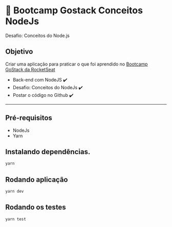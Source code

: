 # :rocket: Bootcamp Gostack Conceitos NodeJs
Desafio: Conceitos do Node.js

## Objetivo
Criar uma aplicação para praticar o que foi aprendido no [Bootcamp GoStack da RocketSeat](https://github.com/rocketseat-education/bootcamp-gostack-desafios/tree/master/desafio-conceitos-nodejs)

- Back-end com NodeJS :heavy_check_mark:
- Desafio: Conceitos do NodeJs :heavy_check_mark:
- Postar o código no Github :heavy_check_mark:

----------

## Pré-requisitos

- NodeJs
- Yarn

## Instalando dependências.

``` bash
yarn
```

## Rodando aplicação

``` bash
yarn dev
```

## Rodando os testes

``` bash
yarn test
```